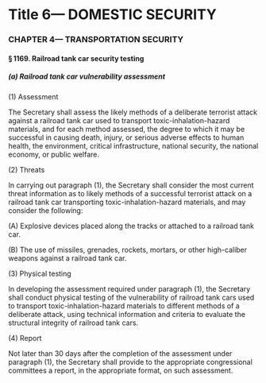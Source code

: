 
# Title 6— DOMESTIC SECURITY
### CHAPTER 4— TRANSPORTATION SECURITY
#### § 1169. Railroad tank car security testing
##### (a) Railroad tank car vulnerability assessment

(1) Assessment

The Secretary shall assess the likely methods of a deliberate terrorist attack against a railroad tank car used to transport toxic-inhalation-hazard materials, and for each method assessed, the degree to which it may be successful in causing death, injury, or serious adverse effects to human health, the environment, critical infrastructure, national security, the national economy, or public welfare.

(2) Threats

In carrying out paragraph (1), the Secretary shall consider the most current threat information as to likely methods of a successful terrorist attack on a railroad tank car transporting toxic-inhalation-hazard materials, and may consider the following:

(A) Explosive devices placed along the tracks or attached to a railroad tank car.

(B) The use of missiles, grenades, rockets, mortars, or other high-caliber weapons against a railroad tank car.

(3) Physical testing

In developing the assessment required under paragraph (1), the Secretary shall conduct physical testing of the vulnerability of railroad tank cars used to transport toxic-inhalation-hazard materials to different methods of a deliberate attack, using technical information and criteria to evaluate the structural integrity of railroad tank cars.

(4) Report

Not later than 30 days after the completion of the assessment under paragraph (1), the Secretary shall provide to the appropriate congressional committees a report, in the appropriate format, on such assessment.
